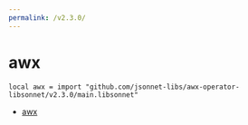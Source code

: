 ```yaml
---
permalink: /v2.3.0/
---
```


# awx

```jsonnet
local awx = import "github.com/jsonnet-libs/awx-operator-libsonnet/v2.3.0/main.libsonnet"
```



* [awx](awx/index.md)
